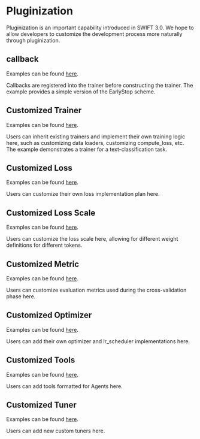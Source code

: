# Pluginization

Pluginization is an important capability introduced in SWIFT 3.0. We hope to allow developers to customize the development process more naturally through pluginization.

## callback

Examples can be found [here](https://github.com/modelscope/swift/blob/main/swift/plugin/callback.py).

Callbacks are registered into the trainer before constructing the trainer. The example provides a simple version of the EarlyStop scheme.

## Customized Trainer

Examples can be found [here](https://github.com/modelscope/swift/blob/main/swift/plugin/custom_trainer.py).

Users can inherit existing trainers and implement their own training logic here, such as customizing data loaders, customizing compute_loss, etc. The example demonstrates a trainer for a text-classification task.

## Customized Loss

Examples can be found [here](https://github.com/modelscope/swift/blob/main/swift/plugin/loss.py).

Users can customize their own loss implementation plan here.

## Customized Loss Scale

Examples can be found [here](https://github.com/modelscope/swift/blob/main/swift/plugin/loss_scale.py).

Users can customize the loss scale here, allowing for different weight definitions for different tokens.

## Customized Metric

Examples can be found [here](https://github.com/modelscope/swift/blob/main/swift/plugin/metric.py).

Users can customize evaluation metrics used during the cross-validation phase here.

## Customized Optimizer

Examples can be found [here](https://github.com/modelscope/swift/blob/main/swift/plugin/optimizer.py).

Users can add their own optimizer and lr_scheduler implementations here.

## Customized Tools

Examples can be found [here](https://github.com/modelscope/swift/blob/main/swift/plugin/tools.py).

Users can add tools formatted for Agents here.

## Customized Tuner

Examples can be found [here](https://github.com/modelscope/swift/blob/main/swift/plugin/tuner.py).

Users can add new custom tuners here.
